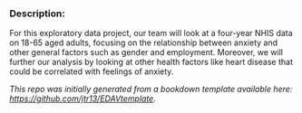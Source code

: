 ### Description:
For this exploratory data project, our team will look at a four-year NHIS data on 18-65 aged adults, focusing on the relationship between anxiety and other general factors such as gender and employment. Moreover, we will further our analysis by looking at other health factors like heart disease that could be correlated with feelings of anxiety.

*This repo was initially generated from a bookdown template available here: https://github.com/jtr13/EDAVtemplate.*	
